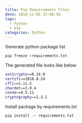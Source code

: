 ```yaml
---
title: Pip Requirements Files
date: 2018-11-05 15:08:50
tags:
  - Python
  - pip
categories: Python
---
```

Generate python package list

```bash
pip freeze >requirements.txt
```

<!-- more -->

The generated file looks like below

```bash
asn1crypto==0.24.0
certifi==2018.8.24
cffi==1.11.5
chardet==3.0.4
conda==4.5.11
cryptography==2.3.1
```

Install package by requirements.txt

```bash
pip install -r requirements.txt
```